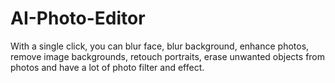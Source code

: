 # AI-Photo-Editor
With a single click, you can blur face, blur background, enhance photos, remove image backgrounds, retouch portraits, erase unwanted objects from photos and have a lot of photo filter and effect.
